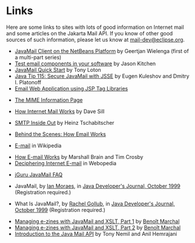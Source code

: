 # Links

Here are some links to sites with lots of good information on Internet
mail and some articles on the Jakarta Mail API. If you know of other good
sources of such information, please let us know at <a
href="https://accounts.eclipse.org/mailing-list/mail-dev">mail-dev@eclipse.org</a>.

* <a href="https://blogs.oracle.com/geertjan/entry/javamail_client_on_the_netbeans">
  JavaMail Client on the NetBeans Platform</a> by Geertjan Wielenga
  (first of a multi-part series)

* <a href="http://www.javaworld.com/article/2073702/testing-debugging/test-email-components-in-your-software.html">
  Test email components in your software</a> by Jason Kitchen

* <a href="http://www.javaworld.com/article/2075785/java-se/javamail-quick-start.html">
  JavaMail Quick Start</a> by Tony Loton

* <a href="http://www.javaworld.com/article/2077479/java-se/java-tip-115--secure-javamail-with-jsse.html">
  Java Tip 115: Secure JavaMail with JSSE</a> by Eugen Kuleshov and
  Dmitry I. Platonoff

* <a href="http://www.oracle.com/technetwork/articles/javaee/emailapps-141091.html">
  Email Web Application using JSP Tag Libraries</a>

* <a href="http://hunnysoft.com/mime">The MIME Information Page</a>

* <a href="http://www.lifewithqmail.org/lwq.html#how-mail-works">
  How Internet Mail Works</a> by Dave Sill

* <a href="https://www.lifewire.com/how-smtp-works-1166421">SMTP Inside Out</a>
  by Heinz Tschabitscher

* <a href="https://www.lifewire.com/email-messaging-key-concepts-4102665">
  Behind the Scenes: How Email Works</a>

* <a href="http://en.wikipedia.org/wiki/Email">E-mail</a> in Wikipedia

* <a href="http://computer.howstuffworks.com/e-mail-messaging/email.htm">
  How E-mail Works</a> by Marshall Brain and Tim Crosby

* <a href="http://www.webopedia.com/quick_ref/e_mail.asp">
  Deciphering Internet E-mail</a> in Webopedia

* <a href="http://www.jguru.com/faq/JavaMail">jGuru JavaMail FAQ</a>

* JavaMail, by <a href="mailto:imoraes@yahoo.com">Ian Moraes</a>, in
  <a href="http://www2.sys-con.com/itsg/virtualcd/java/archives/0410/moraes/index.html">
  Java Developer's Journal, October 1999</a> (Registration required.)

* What Is JavaMail?, by <a href="mailto:rmg@silentq.com">Rachel Gollub</a>, in
  <a href="http://pdf.sys-con.com/Java/javamail.pdf">
  Java Developer's Journal, October 1999</a> (Registration required.)

* <a href="https://www.ibm.com/developerworks/java/library/x-xmlist1/">
  Managing e-zines with JavaMail and XSLT, Part 1</a> by
  <a href="http://www.marchal.com">Beno&icirc;t Marchal</a>

* <a href="https://www.ibm.com/developerworks/java/library/x-xmlist2/">
  Managing e-zines with JavaMail and XSLT, Part 2</a> by
  <a href="http://www.marchal.com">Beno&icirc;t Marchal</a>

* <a href="http://www.javaworld.com/article/2076428/java-web-development/introduction-to-the-java-mail-api.html">
  Introduction to the Java Mail API</a> by Tony Nemil and Anil Hemrajani
